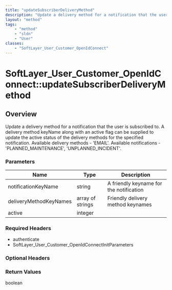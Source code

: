 ```yaml
---
title: "updateSubscriberDeliveryMethod"
description: "Update a delivery method for a notification that the user is subscribed to. A delivery method keyName along with an acti... "
layout: "method"
tags:
    - "method"
    - "sldn"
    - "User"
classes:
    - "SoftLayer_User_Customer_OpenIdConnect"
---
```

# SoftLayer_User_Customer_OpenIdConnect::updateSubscriberDeliveryMethod
## Overview 
Update a delivery method for a notification that the user is subscribed to. A delivery method keyName along with an active flag can be supplied to update the active status of the delivery methods for the specified notification. Available delivery methods - 'EMAIL'. Available notifications - 'PLANNED_MAINTENANCE', 'UNPLANNED_INCIDENT'. 

### Parameters 
|Name | Type | Description |
| --- | --- | --- |
|notificationKeyName| string| A friendly keyname for the notification|
|deliveryMethodKeyNames| array of strings| Friendly delivery method keynames|
|active| integer| |


### Required Headers
* authenticate
* SoftLayer_User_Customer_OpenIdConnectInitParameters

### Optional Headers

### Return Values
boolean
